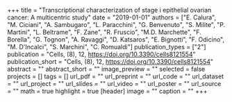 +++
title = "Transcriptional characterization of stage i epithelial ovarian cancer: A multicentric study"
date = "2019-01-01"
authors = ["E. Calura", "M. Ciciani", "A. Sambugaro", "L. Paracchini", "G. Benvenuto", "S. Milite", "P. Martini", "L. Beltrame", "F. Zane", "R. Fruscio", "M.D. Marchette", "F. Borella", "G. Tognon", "A. Ravaggi", "D. Katsaros", "E. Bignotti", "F. Odicino", "M. D'Incalci", "S. Marchini", "C. Romualdi"]
publication_types = ["2"]
publication = "Cells, (8), 12, https://doi.org/10.3390/cells8121554"
publication_short = "Cells, (8), 12, https://doi.org/10.3390/cells8121554"
abstract = ""
abstract_short = ""
image_preview = ""
selected = false
projects = []
tags = []
url_pdf = ""
url_preprint = ""
url_code = ""
url_dataset = ""
url_project = ""
url_slides = ""
url_video = ""
url_poster = ""
url_source = ""
math = true
highlight = true
[header]
image = ""
caption = ""
+++
